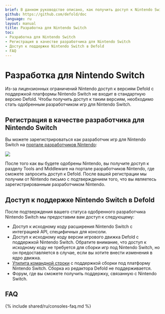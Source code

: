 ```yaml
---
brief: В данном руководстве описано, как получить доступ к Nintendo Switch
github: https://github.com/defold/doc
language: ru
layout: manual
title: Разработка для Nintendo Switch
toc:
- Разработка для Nintendo Switch
- Регистрация в качестве разработчика для Nintendo Switch
- Доступ к поддержке Nintendo Switch в Defold
- FAQ
---
```


# Разработка для Nintendo Switch

Из-за лицензионных ограничений Nintendo доступ к версиям Defold с поддержкой платформы Nintendo Switch не входит в стандартную версию Defold. Чтобы получить доступ к таким версиям, необходимо стать одобренным разработчиком игр для Nintendo Switch.

## Регистрация в качестве разработчика для Nintendo Switch

Вы можете зарегистрироваться как разработчик игр для Nintendo Switch на [портале разработчиков Nintendo](https://developer.nintendo.com/register):

![](/manuals/images/nintendo-switch/register-nintendo.png)

После того как вы будете одобрены Nintendo, вы получите доступ к разделу Tools and Middleware на портале разработчиков Nintendo, где сможете запросить доступ к Defold. После вашей регистрации мы получим от Nintendo письмо с подтверждением того, что вы являетесь зарегистрированным разработчиком Nintendo.

## Доступ к поддержке Nintendo Switch в Defold

После подтверждения вашего статуса одобренного разработчика Nintendo Switch мы предоставим вам доступ к следующему:

* Доступ к исходному коду расширения Nintendo Switch с интеграцией API, специфичных для консоли.
* Доступ к исходному коду версии игрового движка Defold с поддержкой Nintendo Switch. Обратите внимание, что доступ к исходному коду не требуется для сборки игр под Nintendo Switch, но он предоставляется в случае, если вы хотите внести изменения в ядро движка.
* [Утилита командной строки](/ru/manuals/bob) с поддержкой сборки под платформу Nintendo Switch. Сборка из редактора Defold не поддерживается.
* Форум, где вы сможете получить поддержку, связанную с Nintendo Switch.

## FAQ
{% include shared/ru/consoles-faq.md %}